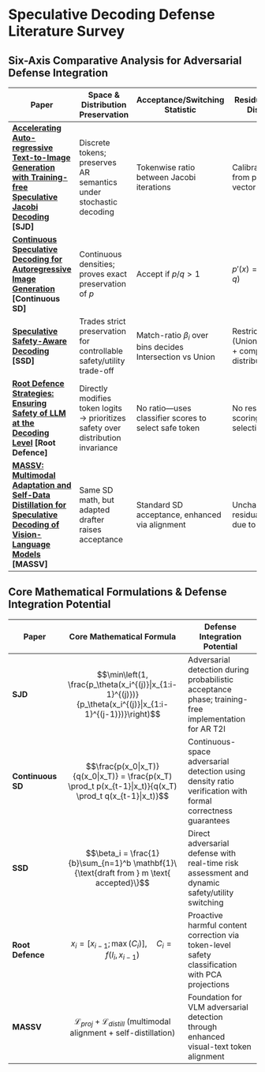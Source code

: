 # Speculative Decoding Defense Literature Survey

## Six-Axis Comparative Analysis for Adversarial Defense Integration

| Paper | Space & Distribution Preservation | Acceptance/Switching Statistic | Residual/Modified Distribution | Safety Enhancement Extras | Theoretical Guarantees | Application Domain |
|-------|----------------------------------|-------------------------------|--------------------------------|------------------------|----------------------|-------------------|
| **[Accelerating Auto-regressive Text-to-Image Generation with Training-free Speculative Jacobi Decoding](https://arxiv.org/abs/2410.01699) [SJD]** | Discrete tokens; preserves AR semantics under stochastic decoding | Tokenwise ratio between Jacobi iterations | Calibrated residual from probability vector diffs | Probabilistic Jacobi + spatial-locality init | Rationale for stochastic AR consistency | AR text-to-image with random sampling |
| **[Continuous Speculative Decoding for Autoregressive Image Generation](https://arxiv.org/abs/2411.11925) [Continuous SD]** | Continuous densities; proves exact preservation of $p$ | Accept if $p/q > 1$ | $p'(x)=\max(0,p-q)$ | Trajectory alignment + accept-reject proofs | Formal correctness $P_{out}=p$ | Diffusion-based AR continuous models |
| **[Speculative Safety-Aware Decoding](https://arxiv.org/abs/2508.17739) [SSD]** | Trades strict preservation for controllable safety/utility trade-off | Match-ratio $\beta_i$ over bins decides Intersection vs Union | Restricted token set (Union/Intersection) + composite distribution | Token-set algebra + annealed thresholds | Safe/utility switching, no invariance guarantee | Safety-aware LLMs |
| **[Root Defence Strategies: Ensuring Safety of LLM at the Decoding Level](https://arxiv.org/abs/2410.06809) [Root Defence]** | Directly modifies token logits → prioritizes safety over distribution invariance | No ratio—uses classifier scores to select safe token | No residual; direct scoring and selection | Token-wise classifier with PCA and hidden-state projections | Empirical token-level correction; no lossless proof | Decoding-level root safety with speculative acceleration |
| **[MASSV: Multimodal Adaptation and Self-Data Distillation for Speculative Decoding of Vision-Language Models](https://arxiv.org/abs/2505.10526) [MASSV]** | Same SD math, but adapted drafter raises acceptance | Standard SD acceptance, enhanced via alignment | Unchanged; residual used less due to alignment | Multimodal projector + self-distillation | Empirical speedups; no new proof | Multimodal VLM speculative decoding |

## Core Mathematical Formulations & Defense Integration Potential

| Paper | Core Mathematical Formula | Defense Integration Potential |
|-------|---------------------------|------------------------------|
| **SJD** | $$\min\left(1, \frac{p_\theta(x_i^{(j)}\|x_{1:i-1}^{(j)})}{p_\theta(x_i^{(j)}\|x_{1:i-1}^{(j-1)})}\right)$$ | Adversarial detection during probabilistic acceptance phase; training-free implementation for AR T2I |
| **Continuous SD** | $$\frac{p(x_0\|x_T)}{q(x_0\|x_T)} = \frac{p(x_T) \prod_t p(x_{t-1}\|x_t)}{q(x_T) \prod_t q(x_{t-1}\|x_t)}$$ | Continuous-space adversarial detection using density ratio verification with formal correctness guarantees |
| **SSD** | $$\beta_i = \frac{1}{b}\sum_{n=1}^b \mathbf{1}\{\text{draft from } m \text{ accepted}\}$$ | Direct adversarial defense with real-time risk assessment and dynamic safety/utility switching |
| **Root Defence** | $$x_i = [x_{i-1}; \max(C_i)], \quad C_i = f(I_i, x_{i-1})$$ | Proactive harmful content correction via token-level safety classification with PCA projections |
| **MASSV** | $$\mathcal{L}_{proj} + \mathcal{L}_{distill} \text{ (multimodal alignment + self-distillation)}$$ | Foundation for VLM adversarial detection through enhanced visual-text token alignment |


